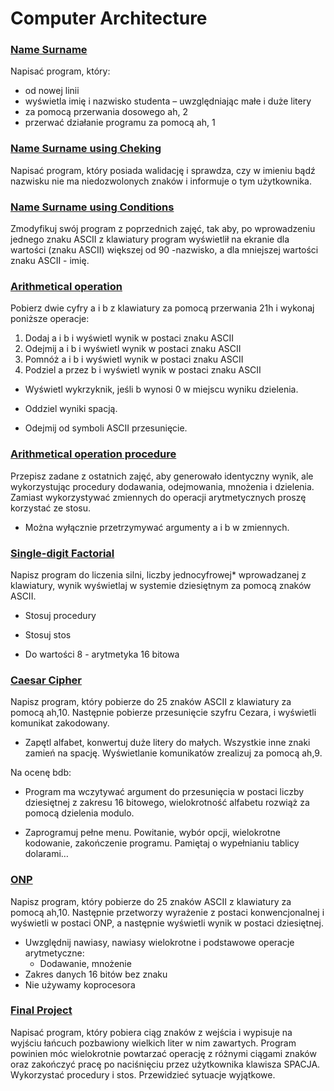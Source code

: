 # Computer Architecture
### [Name Surname](name-surname.ASM)
Napisać program, który:
- od nowej linii
- wyświetla imię i nazwisko studenta – uwzględniając małe i duże litery
- za pomocą przerwania dosowego ah, 2
- przerwać działanie programu za pomocą ah, 1
### [Name Surname using Cheking](name-surname-checking.asm)
Napisać program, który posiada walidację i sprawdza, czy w imieniu bądź nazwisku nie ma niedozwolonych znaków i informuje o tym użytkownika.
### [Name Surname using Conditions](name-surname-condition.ASM)
Zmodyfikuj swój program z poprzednich zajęć, tak aby, po wprowadzeniu jednego znaku ASCII z klawiatury program wyświetlił na ekranie dla wartości (znaku ASCII) większej od 90 -nazwisko, a dla mniejszej wartości znaku ASCII - imię.
### [Arithmetical operation](arithmetical-operation.asm)
Pobierz dwie cyfry a i b z klawiatury za pomocą przerwania 21h
i wykonaj poniższe operacje:

1. Dodaj a i b   i wyświetl wynik w postaci znaku ASCII
2. Odejmij a i b   i wyświetl wynik w postaci znaku ASCII
3. Pomnóż a i b   i wyświetl wynik w postaci znaku ASCII
4. Podziel a przez b   i wyświetl wynik w postaci znaku ASCII
*  Wyświetl wykrzyknik, jeśli b wynosi 0 w miejscu wyniku dzielenia.

*  Oddziel wyniki spacją.

*  Odejmij od symboli ASCII przesunięcie.

### [Arithmetical operation procedure](arithmetical-operation-procedure.asm)
Przepisz zadane z ostatnich zajęć, aby generowało identyczny wynik, ale wykorzystując procedury dodawania, odejmowania, mnożenia
i dzielenia. Zamiast wykorzystywać zmiennych do operacji arytmetycznych proszę korzystać ze stosu.

* Można wyłącznie przetrzymywać argumenty a i b w zmiennych.
### [Single-digit Factorial](single-digit-factorial.asm)

Napisz program do liczenia silni, liczby jednocyfrowej* wprowadzanej z klawiatury, wynik wyświetlaj w systemie dziesiętnym za pomocą znaków ASCII.
* Stosuj procedury

* Stosuj stos

* Do wartości 8  - arytmetyka 16 bitowa
### [Caesar Cipher](caesar-cipher.asm)

Napisz program, który pobierze do 25 znaków ASCII z klawiatury za pomocą ah,10. Następnie pobierze przesunięcie szyfru Cezara,
i wyświetli komunikat zakodowany.

* Zapętl alfabet, konwertuj duże litery do małych. Wszystkie inne znaki zamień na spację. Wyświetlanie komunikatów zrealizuj za pomocą ah,9.

Na ocenę bdb:

*  Program ma wczytywać argument do przesunięcia w postaci liczby dziesiętnej
z zakresu 16 bitowego, wielokrotność alfabetu rozwiąż za pomocą dzielenia modulo.

*  Zaprogramuj pełne menu. Powitanie, wybór opcji, wielokrotne kodowanie, zakończenie programu. Pamiętaj o wypełnianiu tablicy dolarami…
### [ONP](onp.asm)

Napisz program, który pobierze do 25 znaków ASCII z klawiatury za pomocą ah,10. Następnie przetworzy wyrażenie z postaci konwencjonalnej i wyświetli w postaci ONP, a następnie wyświetli wynik w postaci dziesiętnej.

- Uwzględnij nawiasy, nawiasy wielokrotne i podstawowe operacje arytmetyczne:
    - Dodawanie, mnożenie
- Zakres danych 16 bitów bez znaku
- Nie używamy koprocesora
### [Final Project](project.asm)
Napisać program, który pobiera ciąg znaków z wejścia i wypisuje na wyjściu łańcuch pozbawiony wielkich liter w nim zawartych. Program powinien móc wielokrotnie powtarzać operację z różnymi ciągami znaków oraz zakończyć pracę po naciśnięciu przez użytkownika klawisza SPACJA. Wykorzystać procedury i stos. Przewidzieć sytuacje wyjątkowe.

